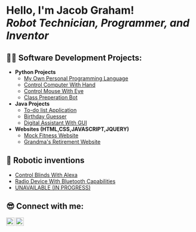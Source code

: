 <h1>Hello, I'm Jacob Graham! <br/><i>Robot Technician, Programmer, and Inventor</i></h1>

<h2>👨‍💻 Software Development Projects:</h2>

- <b>Python Projects</b>
  - [My Own Personal Programming Language](https://github.com/JacobTheCoder19/Personal-Programming-Language)
  - [Control Computer With Hand](https://github.com/JacobTheCoder19/Control-Computer-With-Hand)
  - [Control Mouse With Eye](https://github.com/JacobTheCoder19/Control-Mouse-With-Eye/tree/main)
  - [Class Preperation Bot](https://github.com/JacobTheCoder19/Class-Bot)
- <b>Java Projects</b>
  - [To-do list Application](https://github.com/JacobTheCoder19/ToDoListInJava/tree/main)
  - [Birthday Guesser](https://github.com/JacobTheCoder19/Birthday_Guesser)
  - [Digital Assistant With GUI](https://github.com/JacobTheCoder19/Digital-assistant-written-in-Java)
- <b>Websites (HTML,CSS,JAVASCRIPT,JQUERY)</b>
  - [Mock Fitness Website](https://github.com/JacobTheCoder19/Fitness-Website/tree/main)
  - [Grandma's Retirement Website](https://github.com/JacobTheCoder19/GrandmasRetirementWebsite/tree/main?tab=readme-ov-file)

<h2>🤖 Robotic inventions</h2>

- [Control Blinds With Alexa](https://github.com/JacobTheCoder19/ControlBlindsUsingAlexa)
- [Radio Device With Bluetooth Capabilities](https://github.com/JacobTheCoder19/Portable-Bluetooth-Radio/tree/main)
- [ UNAVAILABLE (IN PROGRESS)](https://)

<h2> 😎 Connect with me:</h2>

<!--[<img align="left" alt="Jacob Graham | YouTube" width="22px" src="https://cdn.jsdelivr.net/npm/simple-icons@v3/icons/youtube.svg" />][youtube]
[<img align="left" alt="Jacob Graham | Twitter" width="22px" src="https://cdn.jsdelivr.net/npm/simple-icons@v3/icons/twitter.svg" />][twitter] -->
[<img align="left" alt="Jacob Graham | LinkedIn" width="22px" src="https://cdn.jsdelivr.net/npm/simple-icons@v3/icons/linkedin.svg" />][linkedin]
[<img align="left" alt="Jacob Graham | Instagram" width="22px" src="https://cdn.jsdelivr.net/npm/simple-icons@v3/icons/instagram.svg" />][instagram]

<!--[twitter]: https://twitter.com/joshmadakor 
[youtube]: https://www.youtube.com/c/joshmadakor -->
[instagram]: https://www.instagram.com/lifeasagraham/
[linkedin]:  https://www.linkedin.com/in/jacob-graham-6693b82a2/
